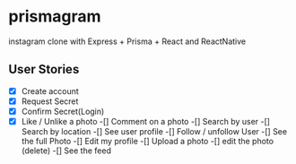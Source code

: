 # prismagram
instagram clone with Express + Prisma + React and ReactNative

## User Stories

-[X] Create account
-[X] Request Secret
-[X] Confirm Secret(Login) 
-[X] Like / Unlike a photo
-[] Comment on a photo
-[] Search by user
-[] Search by location
-[] See user profile
-[] Follow / unfollow User
-[] See the full Photo
-[] Edit my profile
-[] Upload a photo
-[] edit the photo (delete)
-[] See the feed
